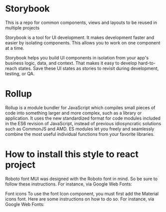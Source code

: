 # Storybook
This is a repo for common components, views and layouts to be reused in multiple projects

Storybook is a tool for UI development. It makes development faster and easier by isolating components. This allows you to work on one component at a time.

Storybook helps you build UI components in isolation from your app's business logic, data, and context. That makes it easy to develop hard-to-reach states. Save these UI states as stories to revisit during development, testing, or QA.

# Rollup
Rollup is a module bundler for JavaScript which compiles small pieces of code into something larger and more complex, such as a library or application. It uses the new standardized format for code modules included in the ES6 revision of JavaScript, instead of previous idiosyncratic solutions such as CommonJS and AMD. ES modules let you freely and seamlessly combine the most useful individual functions from your favorite libraries.

# How to install this style to react project
Roboto font
MUI was designed with the Roboto font in mind. So be sure to follow these instructions. For instance, via Google Web Fonts:

<link
  rel="stylesheet"
  href="https://fonts.googleapis.com/css?family=Roboto:300,400,500,700&display=swap"
/>

Font icons
To use the font Icon component, you must first add the Material icons font. Here are some instructions on how to do so. For instance, via Google Web Fonts:

<link
  rel="stylesheet"
  href="https://fonts.googleapis.com/icon?family=Material+Icons"
/